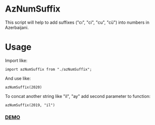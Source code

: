 # AzNumSuffix
 This script will help to add suffixes ("cı", "ci", "cu", "cü") into numbers in Azerbaijani.


# Usage
Import like:

`import azNumSuffix from "./azNumSuffix";`

And use like: 

`azNumSuffix(2020)`


To concat another string like "il", "ay" add second parameter to function:

`azNumSuffix(2019, "il")`


### [DEMO](https://codesandbox.io/s/thirsty-feynman-4um85?file=/src/azNumSuffix.js)

